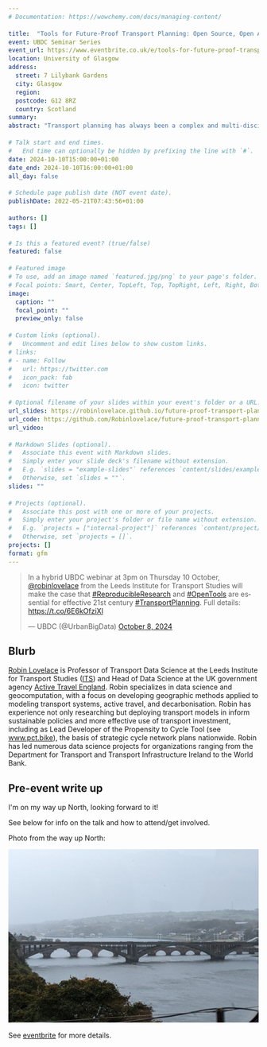 ```yaml
---
# Documentation: https://wowchemy.com/docs/managing-content/

title:  "Tools for Future-Proof Transport Planning: Open Source, Open Access, Reproducible and Collaborative"
event: UBDC Seminar Series
event_url: https://www.eventbrite.co.uk/e/tools-for-future-proof-transport-planning-tickets-1029813428687?aff=oddtdtcreator
location: University of Glasgow
address:
  street: 7 Lilybank Gardens
  city: Glasgow
  region: 
  postcode: G12 8RZ
  country: Scotland
summary:
abstract: "Transport planning has always been a complex and multi-disciplinary enterprise requiring wide-ranging skills and methods. Proliferating data sources, tools and policy demands --- including fast and fair decarbonisation and the need to make active travel the natural choice for everyday trips in cities worldwide --- has increased the demands on transport planners and researchers in the field. With burgeoning pressures and options, how to decide what to do? This talk will make the case that reproducible research and open tools are essential ingredients for effective transport planning in the 21st century. It will map out the landscape of open tools for transport planning, distinguish between open source and open access models, and demonstrate how reproducibility is the key not just for research but also for future-proof, socially sustainable and high impact transport planning practice. I will draw on my experience developing, deploying and collaborating on tools such as the Propensity to Cycle Tool for England and Wales (publicly available at [www.pct.bike](https://www.pct.bike/)), the Network Planning Tool for Scotland (publicly available at [www.npt.scot](https://www.npt.scot/)) and the Biclar tool for Portugal (publicly available at [biclar.tmlmobilidade.pt](https://biclar.tmlmobilidade.pt/). Each is used to inform strategic transport planning decisions, raising questions around the use of new technologies and collaborations with practitioner and advocacy communities to maximise the long term positive impacts of transport research. The talk will not answer all of these questions but it will surely generate debate and hopefully provide insight into how the field could develop as the data revolution accelerates."

# Talk start and end times.
#   End time can optionally be hidden by prefixing the line with `#`.
date: 2024-10-10T15:00:00+01:00
date_end: 2024-10-10T16:00:00+01:00
all_day: false

# Schedule page publish date (NOT event date).
publishDate: 2022-05-21T07:43:56+01:00

authors: []
tags: []

# Is this a featured event? (true/false)
featured: false

# Featured image
# To use, add an image named `featured.jpg/png` to your page's folder. 
# Focal points: Smart, Center, TopLeft, Top, TopRight, Left, Right, BottomLeft, Bottom, BottomRight.
image:
  caption: ""
  focal_point: ""
  preview_only: false

# Custom links (optional).
#   Uncomment and edit lines below to show custom links.
# links:
# - name: Follow
#   url: https://twitter.com
#   icon_pack: fab
#   icon: twitter

# Optional filename of your slides within your event's folder or a URL.
url_slides: https://robinlovelace.github.io/future-proof-transport-planning/slides.html
url_code: https://github.com/Robinlovelace/future-proof-transport-planning
url_video:

# Markdown Slides (optional).
#   Associate this event with Markdown slides.
#   Simply enter your slide deck's filename without extension.
#   E.g. `slides = "example-slides"` references `content/slides/example-slides.md`.
#   Otherwise, set `slides = ""`.
slides: ""

# Projects (optional).
#   Associate this post with one or more of your projects.
#   Simply enter your project's folder or file name without extension.
#   E.g. `projects = ["internal-project"]` references `content/project/deep-learning/index.md`.
#   Otherwise, set `projects = []`.
projects: []
format: gfm
---
```


<blockquote class="twitter-tweet"><p lang="en" dir="ltr">In a hybrid UBDC webinar at 3pm on Thursday 10 October, <a href="https://twitter.com/robinlovelace?ref_src=twsrc%5Etfw">@robinlovelace</a> from the Leeds Institute for Transport Studies will make the case that <a href="https://twitter.com/hashtag/ReproducibleResearch?src=hash&amp;ref_src=twsrc%5Etfw">#ReproducibleResearch</a> and <a href="https://twitter.com/hashtag/OpenTools?src=hash&amp;ref_src=twsrc%5Etfw">#OpenTools</a> are essential for effective 21st century <a href="https://twitter.com/hashtag/TransportPlanning?src=hash&amp;ref_src=twsrc%5Etfw">#TransportPlanning</a>. Full details: <a href="https://t.co/6E6kOfziXl">https://t.co/6E6kOfziXl</a></p>&mdash; UBDC (@UrbanBigData) <a href="https://twitter.com/UrbanBigData/status/1843564536567107629?ref_src=twsrc%5Etfw">October 8, 2024</a></blockquote> <script async src="https://platform.twitter.com/widgets.js" charset="utf-8"></script> 

## Blurb

[Robin Lovelace](https://www.robinlovelace.net) is Professor of Transport Data Science at the Leeds Institute for Transport Studies ([ITS](https://environment.leeds.ac.uk/transport/staff/953/dr-robin-lovelace)) and Head of Data Science at the UK government agency [Active Travel England](https://activetravelengland.gov.uk/).
Robin specializes in data science and geocomputation, with a focus on developing geographic methods applied to modeling transport systems, active travel, and decarbonisation.
Robin has experience not only researching but deploying transport models in inform sustainable policies and more effective use of transport investment, including as Lead Developer of the Propensity to Cycle Tool (see www.pct.bike), the basis of strategic cycle network plans nationwide.
Robin has led numerous data science projects for organizations ranging from the Department for Transport and Transport Infrastructure Ireland to the World Bank.

## Pre-event write up

I'm on my way up North, looking forward to it!

See below for info on the talk and how to attend/get involved.

Photo from the way up North:

![](images/paste-1.png)

See [eventbrite](eventbrite.html) for more details.